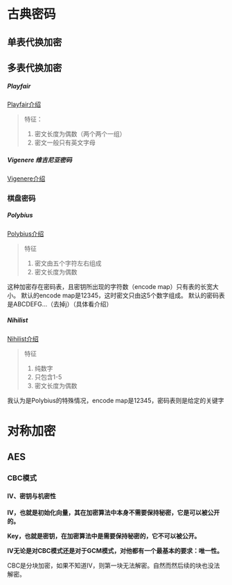 # 古典密码

## 单表代换加密


## 多表代换加密

##### Playfair
[Playfair介绍](https://ctf-wiki.org/crypto/classical/polyalphabetic/#playfair)
> 特征：
> 1. 密文长度为偶数（两个两个一组）
> 2. 密文一般只有英文字母

##### Vigenere 维吉尼亚密码
[Vigenere介绍](https://ctf-wiki.org/crypto/classical/polyalphabetic/#vigenere)


### 棋盘密码
##### Polybius
[Polybius介绍](https://ctf-wiki.org/crypto/classical/polyalphabetic/#polybius)
> 特征
> 1. 密文由五个字符左右组成
> 2. 密文长度为偶数

这种加密存在密码表，且密钥所出现的字符数（encode map）只有表的长宽大小。
默认的encode map是12345，这时密文只由这5个数字组成。
默认的密码表是ABCDEFG...（去掉j）（具体看介绍）

##### Nihilist
[Nihilist介绍](https://ctf-wiki.org/crypto/classical/polyalphabetic/#nihilist)
> 特征
> 1. 纯数字
> 2. 只包含1-5
> 3. 密文长度为偶数

我认为是Polybius的特殊情况，encode map是12345，密码表则是给定的关键字



# 对称加密

## AES

### CBC模式
#### IV、密钥与机密性

**IV，也就是初始化向量，其在加密算法中本身不需要保持秘密，它是可以被公开的。**

**Key，也就是密钥，在加密算法中是需要保持秘密的，它不可以被公开。**

**IV无论是对CBC模式还是对于GCM模式，对他都有一个最基本的要求：唯一性。**

CBC是分块加密，如果不知道IV，则第一块无法解密。自然而然后续的块也没法解密。